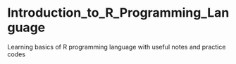# Introduction_to_R_Programming_Language
Learning basics of R programming language with useful notes and practice codes
